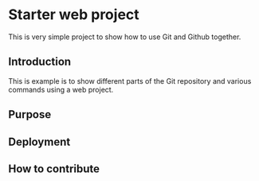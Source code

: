 # Starter web project

This is very simple project to show how to use Git and Github together.

## Introduction

This is example is to show different parts of the Git repository and various commands using a web project.

## Purpose

## Deployment

## How to contribute
